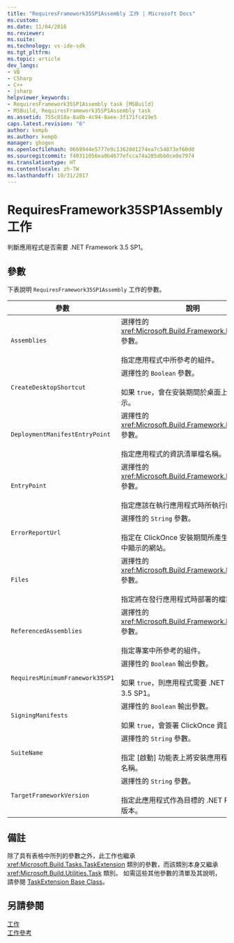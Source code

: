 ```yaml
---
title: "RequiresFramework35SP1Assembly 工作 | Microsoft Docs"
ms.custom: 
ms.date: 11/04/2016
ms.reviewer: 
ms.suite: 
ms.technology: vs-ide-sdk
ms.tgt_pltfrm: 
ms.topic: article
dev_langs:
- VB
- CSharp
- C++
- jsharp
helpviewer_keywords:
- RequiresFramework35SP1Assembly task [MSBuild]
- MSBuild, RequiresFramework35SP1Assembly task
ms.assetid: 755c018a-8a8b-4c94-8aee-3f171fc419e5
caps.latest.revision: "6"
author: kempb
ms.author: kempb
manager: ghogen
ms.openlocfilehash: 0669944e5777e9c13620d1274ea7c54873ef60d0
ms.sourcegitcommit: f40311056ea0b4677efcca74a285dbb0ce0e7974
ms.translationtype: HT
ms.contentlocale: zh-TW
ms.lasthandoff: 10/31/2017
---
```

# <a name="requiresframework35sp1assembly-task"></a>RequiresFramework35SP1Assembly 工作
判斷應用程式是否需要 .NET Framework 3.5 SP1。  
  
## <a name="parameters"></a>參數  
 下表說明 `RequiresFramework35SP1Assembly` 工作的參數。  
  
|參數|說明|  
|---------------|-----------------|  
|`Assemblies`|選擇性的 <xref:Microsoft.Build.Framework.ITaskItem>`[]` 參數。<br /><br /> 指定應用程式中所參考的組件。|  
|`CreateDesktopShortcut`|選擇性的 `Boolean` 參數。<br /><br /> 如果 `true`，會在安裝期間於桌面上建立捷徑圖示。|  
|`DeploymentManifestEntryPoint`|選擇性的 <xref:Microsoft.Build.Framework.ITaskItem> 參數。<br /><br /> 指定應用程式的資訊清單檔名稱。|  
|`EntryPoint`|選擇性的 <xref:Microsoft.Build.Framework.ITaskItem> 參數。<br /><br /> 指定應該在執行應用程式時所執行的組件。|  
|`ErrorReportUrl`|選擇性的 `String` 參數。<br /><br /> 指定在 ClickOnce 安裝期間所產生的對話方塊中顯示的網站。|  
|`Files`|選擇性的 <xref:Microsoft.Build.Framework.ITaskItem>`[]` 參數。<br /><br /> 指定將在發行應用程式時部署的檔案清單。|  
|`ReferencedAssemblies`|選擇性的 <xref:Microsoft.Build.Framework.ITaskItem>`[]` 參數。<br /><br /> 指定專案中所參考的組件。|  
|`RequiresMinimumFramework35SP1`|選擇性的 `Boolean` 輸出參數。<br /><br /> 如果 `true`，則應用程式需要 .NET Framework 3.5 SP1。|  
|`SigningManifests`|選擇性的 `Boolean` 輸出參數。<br /><br /> 如果 `true`，會簽署 ClickOnce 資訊清單。|  
|`SuiteName`|選擇性的 `String` 參數。<br /><br /> 指定 [啟動] 功能表上將安裝應用程式的資料夾名稱。|  
|`TargetFrameworkVersion`|選擇性的 `String` 參數。<br /><br /> 指定此應用程式作為目標的 .NET Framework 版本。|  
  
## <a name="remarks"></a>備註  
 除了具有表格中所列的參數之外，此工作也繼承 <xref:Microsoft.Build.Tasks.TaskExtension> 類別的參數，而該類別本身又繼承 <xref:Microsoft.Build.Utilities.Task> 類別。 如需這些其他參數的清單及其說明，請參閱 [TaskExtension Base Class](../msbuild/taskextension-base-class.md)。  
  
## <a name="see-also"></a>另請參閱  
 [工作](../msbuild/msbuild-tasks.md)   
 [工作參考](../msbuild/msbuild-task-reference.md)